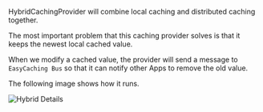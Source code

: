 HybridCachingProvider will combine local caching and distributed caching together.

The most important problem that this caching provider solves is that it keeps the newest local cached value.

When we modify a cached value, the provider will send a message to `EasyCaching Bus` so that it can notify other Apps to remove the old value.

The following image shows how it runs.

![Hybrid Details](/articles/projects/easycaching/assets/hybrid_details.png)

